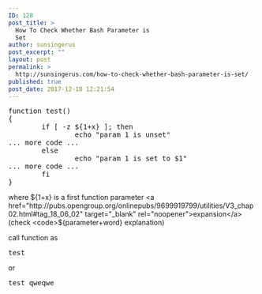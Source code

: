 ```yaml
---
ID: 128
post_title: >
  How To Check Whether Bash Parameter is
  Set
author: sunsingerus
post_excerpt: ""
layout: post
permalink: >
  http://sunsingerus.com/how-to-check-whether-bash-parameter-is-set/
published: true
post_date: 2017-12-18 12:21:54
---
```

<pre>function test()
{
        if [ -z ${1+x} ]; then
                echo "param 1 is unset"
... more code ...
        else
                echo "param 1 is set to $1"
... more code ...
        fi
}
</pre>
where ${1+x} is a first function parameter <a href="http://pubs.opengroup.org/onlinepubs/9699919799/utilities/V3_chap02.html#tag_18_06_02" target="_blank" rel="noopener">expansion</a> (check <code>${parameter+word}</code> explanation)

call function as
<pre>test
</pre>
or
<pre>test qweqwe
</pre>